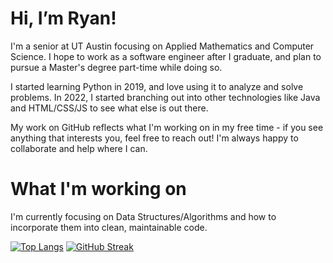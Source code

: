 # Hi, I’m Ryan!

I'm a senior at UT Austin focusing on Applied Mathematics and Computer Science. I hope to work as a software engineer after I graduate, and plan to pursue a Master's degree part-time while doing so.

I started learning Python in 2019, and love using it to analyze and solve problems. In 2022, I started branching out into other technologies like Java and HTML/CSS/JS to see what else is out there. 

My work on GitHub reflects what I'm working on in my free time - if you see anything that interests you, feel free to reach out! I'm always happy to collaborate and help where I can.

# What I'm working on

I'm currently focusing on Data Structures/Algorithms and how to incorporate them into clean, maintainable code.

<!---
ryan-charette/ryan-charette is a ✨ special ✨ repository because its `README.md` (this file) appears on your GitHub profile.
You can click the Preview link to take a look at your changes.
--->

[![Top Langs](https://github-readme-stats.vercel.app/api/top-langs/?username=ryan-charette&langs_count=8&layout=compact)](https://github.com/anuraghazra/github-readme-stats)
[![GitHub Streak](https://github-readme-streak-stats.herokuapp.com/?user=ryan-charette)](https://git.io/streak-stats)
